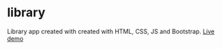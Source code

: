 # library
Library app created with created with HTML, CSS, JS and Bootstrap.
[Live demo](https://fpierrem.github.io/library/)
